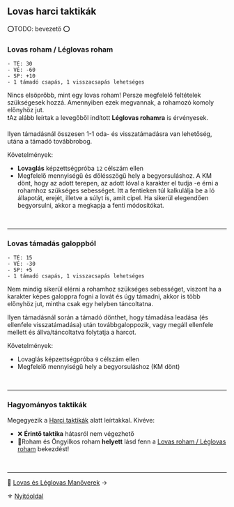 ## Lovas harci taktikák

 ⭕TODO: bevezető ⭕

### Lovas roham / Léglovas roham

```
- TÉ: 30
- VÉ: -60
- SP: +10
- 1 támadó csapás, 1 visszacsapás lehetséges
```

Nincs elsöprőbb, mint egy lovas roham! Persze megfelelő feltételek szükségesek hozzá. Amennyiben ezek megvannak, a rohamozó komoly előnyhöz jut.\
❗Az alább leírtak a levegőből indított **Léglovas rohamra** is érvényesek.

Ilyen támadásnál összesen 1-1 oda- és visszatámadásra van lehetőség, utána a támadó továbbrobog.

Követelmények:
- **Lovaglás** képzettségpróba `12` célszám ellen
- Megfelelő mennyiségű és dőlésszögű hely a begyorsuláshoz. A KM dönt, hogy az adott terepen, az adott lóval a karakter el tudja -e érni a rohamhoz szükséges sebességet. Itt a fentieken túl kalkulálja be a ló állapotát, erejét, illetve a súlyt is, amit cipel. Ha sikerül elegendően begyorsulni, akkor a megkapja a fenti módosítókat.

<br />

---
### Lovas támadás galoppból

```
- TÉ: 15
- VÉ: -30
- SP: +5
- 1 támadó csapás, 1 visszacsapás lehetséges
```

Nem mindig sikerül elérni a rohamhoz szükséges sebességet, viszont ha a karakter képes galoppra fogni a lovát és úgy támadni, akkor is több előnyhöz jut, mintha csak egy helyben táncoltatna.

Ilyen támadásnál során a támadó dönthet, hogy támadása leadása (és ellenfele visszatámadása) után továbbgaloppozik, vagy megáll ellenfele mellett és állva/táncoltatva folytatja a harcot.


Követelmények:
- Lovaglás képzettségpróba `9` célszám ellen
- Megfelelő mennyiségű hely a begyorsuláshoz (KM dönt)

<br />

---
### Hagyományos taktikák

Megegyezik a [Harci taktikák](065_02_harci_taktikak.md) alatt leírtakkal. Kivéve:

- ❌ **Érintő taktika** hátasról nem végezhető 
- 🔆Roham és Öngyilkos roham **helyett** lásd fenn a [Lovas roham / Léglovas roham](#lovas-roham--l%C3%A9glovas-roham) bekezdést!

<br />

---

🔗 [Lovas és Léglovas Manőverek](067_04_lovas_leglovas_manoverek.md) →

⚜️ [Nyitóoldal](start.md#6-harcrendszer-%EF%B8%8F)
